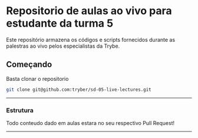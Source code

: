 # Repositorio de aulas ao vivo para estudante da turma 5

Este repositório armazena os códigos e scripts fornecidos durante as palestras ao vivo pelos especialistas da Trybe.

## Começando

Basta clonar o repositorio

```sh
git clone git@github.com:tryber/sd-05-live-lectures.git
```

---

### Estrutura

Todo conteudo dado em aulas estara no seu respectivo Pull Request!

---
